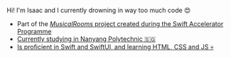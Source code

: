 Hi! I'm Isaac and I currently drowning in way too much code 😍

- Part of the <a href="https://github.com/swiftinsg/2021-MusicalRooms"> _MusicalRooms_ project created during the Swift Accelerator Programme
- Currently studying in Nanyang Polytechnic 🇸🇬
- Is proficient in Swift and SwiftUI, and learning HTML, CSS and JS 💀
